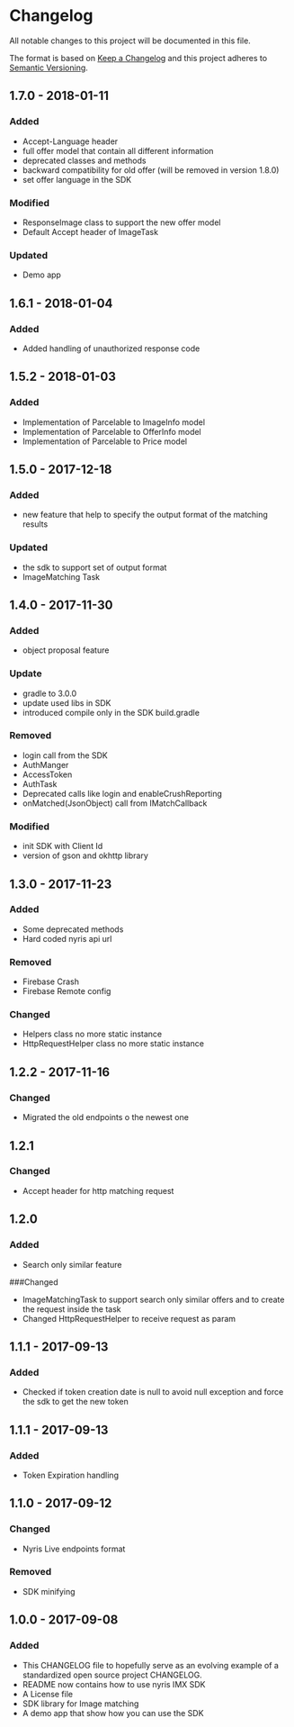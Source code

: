 # Changelog
All notable changes to this project will be documented in this file.

The format is based on [Keep a Changelog](http://keepachangelog.com/en/1.0.0/)
and this project adheres to [Semantic Versioning](http://semver.org/spec/v2.0.0.html).

## 1.7.0 - 2018-01-11
### Added
- Accept-Language header
- full offer model that contain all different information
- deprecated classes and methods 
- backward compatibility for old offer (will be removed in version 1.8.0)
- set offer language in the SDK

### Modified 
- ResponseImage class to support the new offer model
- Default Accept header of ImageTask

### Updated
- Demo app

## 1.6.1 - 2018-01-04
### Added
- Added handling of unauthorized response code

## 1.5.2 - 2018-01-03
### Added
- Implementation of Parcelable to ImageInfo model
- Implementation of Parcelable to OfferInfo model
- Implementation of Parcelable to Price model  

## 1.5.0 - 2017-12-18
### Added
- new feature that help to specify the output format of the matching results

### Updated
- the sdk to support set of output format
- ImageMatching Task

## 1.4.0 - 2017-11-30
### Added
- object proposal feature

### Update
- gradle to 3.0.0
- update used libs in SDK
- introduced compile only in the SDK build.gradle

### Removed
- login call from the SDK
- AuthManger
- AccessToken 
- AuthTask
- Deprecated calls like login and enableCrushReporting 
- onMatched(JsonObject) call from IMatchCallback

### Modified 
- init SDK with Client Id
- version of gson and okhttp library  



## 1.3.0 - 2017-11-23
### Added
- Some deprecated methods
- Hard coded nyris api url

### Removed
- Firebase Crash
- Firebase Remote config

### Changed 
- Helpers class no more static instance
- HttpRequestHelper class no more static instance

## 1.2.2 - 2017-11-16
### Changed 
- Migrated the old endpoints o the newest one

## 1.2.1
### Changed 
- Accept header for http matching request

## 1.2.0
### Added
- Search only similar feature

###Changed
- ImageMatchingTask to support search only similar offers and to create the request inside the task
- Changed HttpRequestHelper to receive request as param

## 1.1.1 - 2017-09-13
### Added
- Checked if token creation date is null to avoid null exception and force the sdk to get the new 
token

## 1.1.1 - 2017-09-13
### Added
- Token Expiration handling

## 1.1.0 - 2017-09-12
### Changed
- Nyris Live endpoints format

### Removed 
- SDK minifying 

## 1.0.0 - 2017-09-08
### Added
- This CHANGELOG file to hopefully serve as an evolving example of a standardized open source 
project CHANGELOG.
- README now contains how to use nyris IMX SDK
- A License file
- SDK library for Image matching
- A demo app that show how you can use the SDK